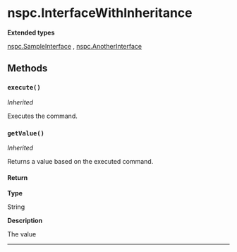 # nspc.InterfaceWithInheritance

**Extended types**

[nspc.SampleInterface](/Sample-Interfaces/nspc.SampleInterface.md)
, 
[nspc.AnotherInterface](/Misc-Group/nspc.AnotherInterface.md)
## Methods
### `execute()`

*Inherited*


Executes the command.

### `getValue()`

*Inherited*


Returns a value based on the executed command.

#### Return

**Type**

String

**Description**

The value

---
